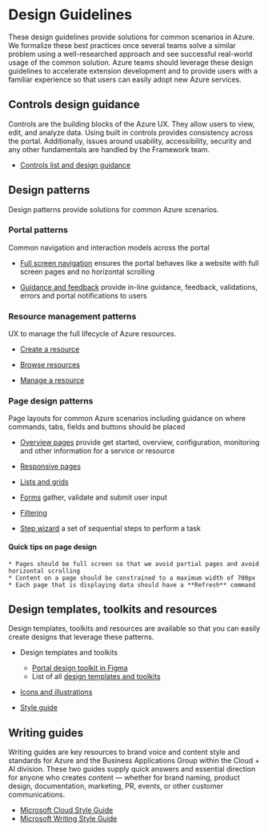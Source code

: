 <a name="design-guidelines"></a>
# Design Guidelines

These design guidelines provide solutions for common scenarios in Azure.  We formalize these best practices once several teams solve a similar problem using a well-researched approach and see successful real-world usage of the common solution. Azure teams should leverage these design guidelines to accelerate extension development and to provide users with a familiar experience so that users can easily adopt new Azure services.

<a name="design-guidelines-controls-design-guidance"></a>
## Controls design guidance
Controls are the building blocks of the Azure UX. They allow users to view, edit, and analyze data. Using built in controls provides consistency across the portal. Additionally, issues around usability, accessibility, security and any other fundamentals are handled by the Framework team.   
* [Controls list and design guidance](design-patterns-controls.md)


<a name="design-guidelines-design-patterns"></a>
## Design patterns
Design patterns provide solutions for common Azure scenarios.

<a name="design-guidelines-design-patterns-portal-patterns"></a>
### Portal patterns
Common navigation and interaction models across the portal

* [Full screen navigation](design-patterns-page-fullscreen.md) ensures the portal behaves like a website with full screen pages and no horizontal scrolling

* [Guidance and feedback](design-patterns-page-notifications.md) provide in-line guidance, feedback, validations, errors and portal notifications to users

<a name="design-guidelines-design-patterns-resource-management-patterns"></a>
### Resource management patterns
UX to manage the full lifecycle of Azure resources.

* [Create a resource](design-patterns-resource-create.md)

* [Browse resources](design-patterns-resource-browse.md)

* [Manage a resource](design-patterns-resource-manage.md)

<a name="design-guidelines-design-patterns-page-design-patterns"></a>
### Page design patterns
Page layouts for common Azure scenarios including guidance on where commands, tabs, fields and buttons should be placed

* [Overview pages](design-patterns-page-overview.md) provide get started, overview, configuration, monitoring and other information for a service or resource

* [Responsive pages](design-patterns-page-responsive-design.md)

* [Lists and grids](design-patterns-page-grid.md)

* [Forms](design-patterns-page-forms.md) gather, validate and submit user input

* [Filtering](design-patterns-page-filtering.md)

* [Step wizard](design-patterns-step-wizard.md) a set of sequential steps to perform a task


<a name="design-guidelines-design-patterns-page-design-patterns-quick-tips-on-page-design"></a>
#### Quick tips on page design
    * Pages should be full screen so that we avoid partial pages and avoid horizontal scrolling
    * Content on a page should be constrained to a maximum width of 700px
    * Each page that is displaying data should have a **Refresh** command

<a name="design-guidelines-design-templates-toolkits-and-resources"></a>
## Design templates, toolkits and resources
Design templates, toolkits and resources are available so that you can easily create designs that leverage these patterns.

* Design templates and toolkits
    * <a href="https://www.figma.com/file/Bwn8rmUOYtnPRwA3JoQTBn/Azure-Portal-Toolkit?node-id=3002%3A373291" target="_blank">Portal design toolkit in Figma</a>
    * List of all [design templates and toolkits](design-patterns-toolkits.md)

* [Icons and illustrations](design-patterns-icons.md)

* [Style guide](design-patterns-style-guide.md)


<a name="design-guidelines-writing-guides"></a>
## Writing guides
Writing guides are key resources to brand voice and content style and standards for Azure and the Business Applications Group within the Cloud + AI division. These two guides supply quick answers and essential direction for anyone who creates content — whether for brand naming, product design, documentation, marketing, PR, events, or other customer communications. 

 * [Microsoft Cloud Style Guide](https://worldready.cloudapp.net/Styleguide/Read?id=2696&topicid=25351)
 * [Microsoft Writing Style Guide](http://aka.ms/style)





